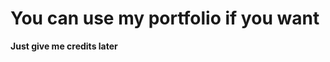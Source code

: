 <h1> You can use my portfolio if you want </h1>

<p> <strong> Just give me credits later </strong> </p>
